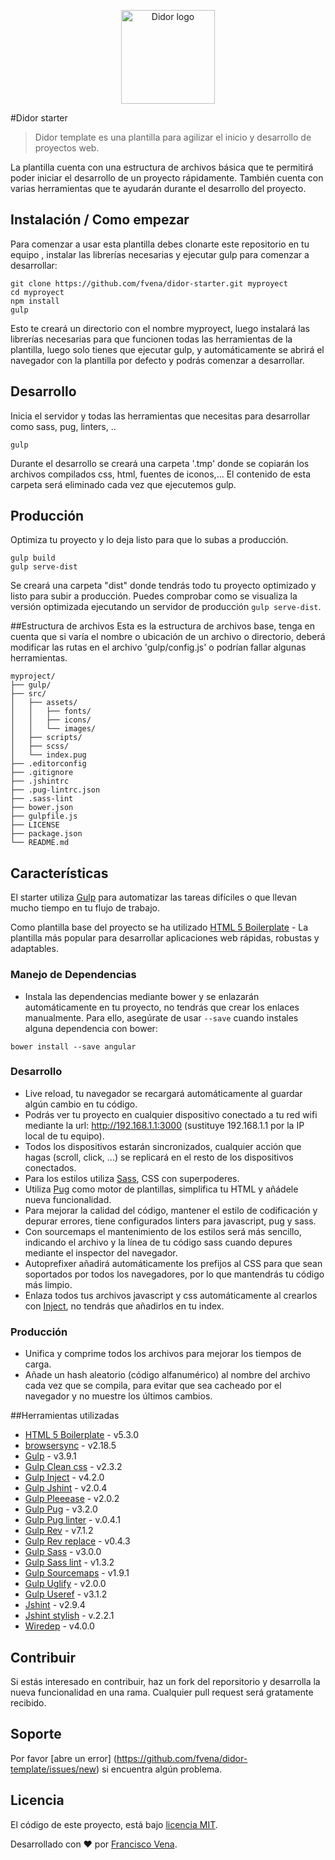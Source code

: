<p align="center">
  <a href="http://www.fvena.com/didor/">
    <img src="http://www.fvena.com/didor/img/didor-logo.png" alt="Didor logo" width="150px" />
  </a>
</p>


#Didor starter
> Didor template es una plantilla para agilizar el inicio y desarrollo de
proyectos web.

La plantilla cuenta con una estructura de archivos básica que te permitirá poder
iniciar el desarrollo de un proyecto rápidamente. También cuenta con varias
herramientas que te ayudarán durante el desarrollo del proyecto.


## Instalación / Como empezar

Para comenzar a usar esta plantilla debes clonarte este repositorio en tu equipo
, instalar las librerías necesarias y ejecutar gulp para comenzar
a desarrollar:

```shell
git clone https://github.com/fvena/didor-starter.git myproyect
cd myproyect
npm install
gulp
```

Esto te creará un directorio con el nombre myproyect, luego instalará las
librerías necesarias para que funcionen todas las herramientas de la plantilla,
luego solo tienes que ejecutar gulp, y automáticamente se abrirá el navegador
con la plantilla por defecto y podrás comenzar a desarrollar.


## Desarrollo

Inicia el servidor y todas las herramientas que necesitas para desarrollar como
sass, pug, linters, ..

```shell
gulp
```

Durante el desarrollo se creará una carpeta '.tmp' donde se copiarán los
archivos compilados css, html, fuentes de iconos,... El contenido de esta
carpeta será eliminado cada vez que ejecutemos gulp.


## Producción

Optimiza tu proyecto y lo deja listo para que lo subas a producción.

```shell
gulp build
gulp serve-dist
```

Se creará una carpeta "dist" donde tendrás todo tu proyecto optimizado y listo para
subir a producción. Puedes comprobar como se visualiza la versión optimizada
ejecutando un servidor de producción `gulp serve-dist`.


##Estructura de archivos
Esta es la estructura de archivos base, tenga en cuenta que si varía el nombre o
ubicación de un archivo o directorio, deberá modificar las rutas en el archivo
'gulp/config.js' o podrían fallar algunas herramientas.

```
myproject/
├── gulp/
├── src/
│   ├── assets/
│   │   ├── fonts/
│   │   ├── icons/
│   │   └── images/
│   ├── scripts/
│   ├── scss/
│   └── index.pug
├── .editorconfig
├── .gitignore
├── .jshintrc
├── .pug-lintrc.json
├── .sass-lint
├── bower.json
├── gulpfile.js
├── LICENSE
├── package.json
└── README.md
```


## Características
El starter utiliza [Gulp](http://gulpjs.com) para automatizar las tareas
difíciles o que llevan mucho tiempo en tu flujo de trabajo.

Como plantilla base del proyecto se ha utilizado [HTML 5 Boilerplate](https://html5boilerplate.com/) - La plantilla más popular
para desarrollar aplicaciones web rápidas, robustas y adaptables.


### Manejo de Dependencias

- Instala las dependencias mediante bower y se enlazarán automáticamente en tu
proyecto, no tendrás que crear los enlaces manualmente. Para ello, asegúrate de
usar `--save` cuando instales alguna dependencia con bower:

```shell
bower install --save angular
```

### Desarrollo
- Live reload, tu navegador se recargará automáticamente al guardar algún cambio
en tu código.
- Podrás ver tu proyecto en cualquier dispositivo conectado a tu red wifi mediante
la url: http://192.168.1.1:3000 (sustituye 192.168.1.1 por la IP local de tu equipo).
- Todos los dispositivos estarán sincronizados, cualquier acción que hagas (scroll,
click, ...) se replicará en el resto de los dispositivos conectados.
- Para los estilos utiliza [Sass](http://sass-lang.com/), CSS con superpoderes.
- Utiliza [Pug](https://github.com/pugjs/pug) como motor de plantillas, simplifica
tu HTML y añádele nueva funcionalidad.
- Para mejorar la calidad del código, mantener el estilo de codificación y depurar
errores, tiene configurados linters para javascript, pug y sass.
- Con sourcemaps el mantenimiento de los estilos será más sencillo, indicando el
archivo y la línea de tu código sass cuando depures mediante el inspector del
navegador.
- Autoprefixer añadirá automáticamente los prefijos al CSS para que sean soportados
por todos los navegadores, por lo que mantendrás tu código más limpio.
- Enlaza todos tus archivos javascript y css automáticamente al crearlos con
[Inject](https://github.com/klei/gulp-inject), no tendrás que añadirlos en tu
index.

### Producción
- Unifica y comprime todos los archivos para mejorar los tiempos de carga.
- Añade un hash aleatorio (código alfanumérico) al nombre del archivo cada vez
que se compila, para evitar que sea cacheado por el navegador y no muestre los
últimos cambios.


##Herramientas utilizadas
- [HTML 5 Boilerplate](https://html5boilerplate.com/) - v5.3.0
- [browsersync](https://browsersync.io/) - v2.18.5
- [Gulp](http://gulpjs.com) - v3.9.1
- [Gulp Clean css](https://github.com/scniro/gulp-clean-css) - v2.3.2
- [Gulp Inject](https://github.com/klei/gulp-inject) - v4.2.0
- [Gulp Jshint](https://github.com/spalger/gulp-jshint) - v2.0.4
- [Gulp Pleeease](http://pleeease.io) - v2.0.2
- [Gulp Pug](https://github.com/pugjs/gulp-pug) - v3.2.0
- [Gulp Pug linter](https://github.com/ilyakam/gulp-pug-linter) - v.0.4.1
- [Gulp Rev](https://github.com/sindresorhus/gulp-rev) - v7.1.2
- [Gulp Rev replace](https://github.com/jamesknelson/gulp-rev-replace) - v0.4.3
- [Gulp Sass](https://github.com/dlmanning/gulp-sass) - v3.0.0
- [Gulp Sass lint](https://github.com/sasstools/gulp-sass-lint) - v1.3.2
- [Gulp Sourcemaps](https://github.com/floridoo/gulp-sourcemaps) - v1.9.1
- [Gulp Uglify](https://github.com/terinjokes/gulp-uglify) - v2.0.0
- [Gulp Useref](https://github.com/jonkemp/gulp-useref) - v3.1.2
- [Jshint](https://github.com/jshint/jshint) - v2.9.4
- [Jshint stylish](https://github.com/sindresorhus/jshint-stylish) - v.2.2.1
- [Wiredep](https://github.com/taptapship/wiredep) - v4.0.0

## Contribuir
Si estás interesado en contribuir, haz un fork del reporsitorio y desarrolla la
nueva funcionalidad en una rama. Cualquier pull request será gratamente recibido.


## Soporte
Por favor [abre un error] (https://github.com/fvena/didor-template/issues/new)
si encuentra algún problema.


## Licencia
El código de este proyecto, está bajo [licencia MIT](https://github.com/fvena/didor-template/LICENSE).


Desarrollado con ♥ por [Francisco Vena](http://www.fvena.com).
